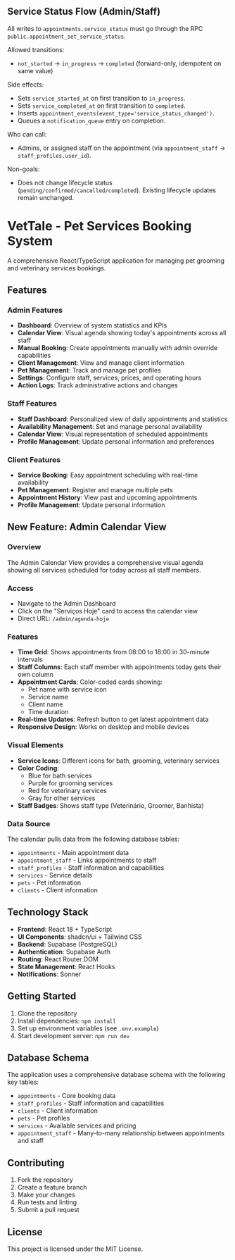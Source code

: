 ## Service Status Flow (Admin/Staff)

All writes to `appointments.service_status` must go through the RPC `public.appointment_set_service_status`.

Allowed transitions:
- `not_started` → `in_progress` → `completed` (forward-only, idempotent on same value)

Side effects:
- Sets `service_started_at` on first transition to `in_progress`.
- Sets `service_completed_at` on first transition to `completed`.
- Inserts `appointment_events(event_type='service_status_changed')`.
- Queues a `notification_queue` entry on completion.

Who can call:
- Admins, or assigned staff on the appointment (via `appointment_staff` → `staff_profiles.user_id`).

Non-goals:
- Does not change lifecycle status (`pending/confirmed/cancelled/completed`). Existing lifecycle updates remain unchanged.

# VetTale - Pet Services Booking System

A comprehensive React/TypeScript application for managing pet grooming and veterinary services bookings.

## Features

### Admin Features
- **Dashboard**: Overview of system statistics and KPIs
- **Calendar View**: Visual agenda showing today's appointments across all staff
- **Manual Booking**: Create appointments manually with admin override capabilities
- **Client Management**: View and manage client information
- **Pet Management**: Track and manage pet profiles
- **Settings**: Configure staff, services, prices, and operating hours
- **Action Logs**: Track administrative actions and changes

### Staff Features
- **Staff Dashboard**: Personalized view of daily appointments and statistics
- **Availability Management**: Set and manage personal availability
- **Calendar View**: Visual representation of scheduled appointments
- **Profile Management**: Update personal information and preferences

### Client Features
- **Service Booking**: Easy appointment scheduling with real-time availability
- **Pet Management**: Register and manage multiple pets
- **Appointment History**: View past and upcoming appointments
- **Profile Management**: Update personal information

## New Feature: Admin Calendar View

### Overview
The Admin Calendar View provides a comprehensive visual agenda showing all services scheduled for today across all staff members.

### Access
- Navigate to the Admin Dashboard
- Click on the "Serviços Hoje" card to access the calendar view
- Direct URL: `/admin/agenda-hoje`

### Features
- **Time Grid**: Shows appointments from 08:00 to 18:00 in 30-minute intervals
- **Staff Columns**: Each staff member with appointments today gets their own column
- **Appointment Cards**: Color-coded cards showing:
  - Pet name with service icon
  - Service name
  - Client name
  - Time duration
- **Real-time Updates**: Refresh button to get latest appointment data
- **Responsive Design**: Works on desktop and mobile devices

### Visual Elements
- **Service Icons**: Different icons for bath, grooming, veterinary services
- **Color Coding**: 
  - Blue for bath services
  - Purple for grooming services  
  - Red for veterinary services
  - Gray for other services
- **Staff Badges**: Shows staff type (Veterinário, Groomer, Banhista)

### Data Source
The calendar pulls data from the following database tables:
- `appointments` - Main appointment data
- `appointment_staff` - Links appointments to staff
- `staff_profiles` - Staff information and capabilities
- `services` - Service details
- `pets` - Pet information
- `clients` - Client information

## Technology Stack

- **Frontend**: React 18 + TypeScript
- **UI Components**: shadcn/ui + Tailwind CSS
- **Backend**: Supabase (PostgreSQL)
- **Authentication**: Supabase Auth
- **Routing**: React Router DOM
- **State Management**: React Hooks
- **Notifications**: Sonner

## Getting Started

1. Clone the repository
2. Install dependencies: `npm install`
3. Set up environment variables (see `.env.example`)
4. Start development server: `npm run dev`

## Database Schema

The application uses a comprehensive database schema with the following key tables:
- `appointments` - Core booking data
- `staff_profiles` - Staff information and capabilities
- `clients` - Client information
- `pets` - Pet profiles
- `services` - Available services and pricing
- `appointment_staff` - Many-to-many relationship between appointments and staff

## Contributing

1. Fork the repository
2. Create a feature branch
3. Make your changes
4. Run tests and linting
5. Submit a pull request

## License

This project is licensed under the MIT License.
